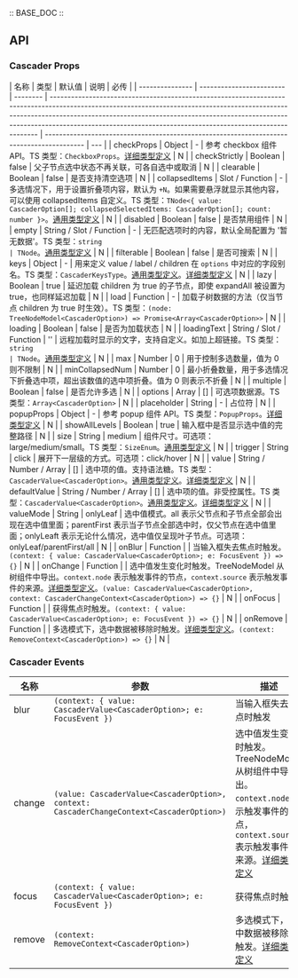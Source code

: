 :: BASE_DOC ::

## API

### Cascader Props

| 名称            | 类型                     | 默认值   | 说明                                                                                                                                                                                                                                                                                                                 | 必传                                                                                      |
| --------------- | ------------------------ | -------- | -------------------------------------------------------------------------------------------------------------------------------------------------------------------------------------------------------------------------------------------------------------------------------------------------------------------- | ----------------------------------------------------------------------------------------- | --- |
| checkProps      | Object                   | -        | 参考 checkbox 组件 API。TS 类型：`CheckboxProps`。[详细类型定义](https://github.com/Tencent/tdesign-vue/tree/develop/src/cascader/type.ts)                                                                                                                                                                           | N                                                                                         |
| checkStrictly   | Boolean                  | false    | 父子节点选中状态不再关联，可各自选中或取消                                                                                                                                                                                                                                                                           | N                                                                                         |
| clearable       | Boolean                  | false    | 是否支持清空选项                                                                                                                                                                                                                                                                                                     | N                                                                                         |
| collapsedItems  | Slot / Function          | -        | 多选情况下，用于设置折叠项内容，默认为 `+N`。如果需要悬浮就显示其他内容，可以使用 collapsedItems 自定义。TS 类型：`TNode<{ value: CascaderOption[]; collapsedSelectedItems: CascaderOption[]; count: number }>`。[通用类型定义](https://github.com/Tencent/tdesign-vue/blob/develop/src/common.ts)                   | N                                                                                         |
| disabled        | Boolean                  | false    | 是否禁用组件                                                                                                                                                                                                                                                                                                         | N                                                                                         |
| empty           | String / Slot / Function | -        | 无匹配选项时的内容，默认全局配置为 '暂无数据'。TS 类型：`string                                                                                                                                                                                                                                                      | TNode`。[通用类型定义](https://github.com/Tencent/tdesign-vue/blob/develop/src/common.ts) | N   |
| filterable      | Boolean                  | false    | 是否可搜索                                                                                                                                                                                                                                                                                                           | N                                                                                         |
| keys            | Object                   | -        | 用来定义 value / label / children 在 `options` 中对应的字段别名。TS 类型：`CascaderKeysType`。[通用类型定义](https://github.com/Tencent/tdesign-vue/blob/develop/src/common.ts)。[详细类型定义](https://github.com/Tencent/tdesign-vue/tree/develop/src/cascader/type.ts)                                            | N                                                                                         |
| lazy            | Boolean                  | true     | 延迟加载 children 为 true 的子节点，即使 expandAll 被设置为 true，也同样延迟加载                                                                                                                                                                                                                                     | N                                                                                         |
| load            | Function                 | -        | 加载子树数据的方法（仅当节点 children 为 true 时生效）。TS 类型：`(node: TreeNodeModel<CascaderOption>) => Promise<Array<CascaderOption>>`                                                                                                                                                                           | N                                                                                         |
| loading         | Boolean                  | false    | 是否为加载状态                                                                                                                                                                                                                                                                                                       | N                                                                                         |
| loadingText     | String / Slot / Function | ''       | 远程加载时显示的文字，支持自定义。如加上超链接。TS 类型：`string                                                                                                                                                                                                                                                     | TNode`。[通用类型定义](https://github.com/Tencent/tdesign-vue/blob/develop/src/common.ts) | N   |
| max             | Number                   | 0        | 用于控制多选数量，值为 0 则不限制                                                                                                                                                                                                                                                                                    | N                                                                                         |
| minCollapsedNum | Number                   | 0        | 最小折叠数量，用于多选情况下折叠选中项，超出该数值的选中项折叠。值为 0 则表示不折叠                                                                                                                                                                                                                                  | N                                                                                         |
| multiple        | Boolean                  | false    | 是否允许多选                                                                                                                                                                                                                                                                                                         | N                                                                                         |
| options         | Array                    | []       | 可选项数据源。TS 类型：`Array<CascaderOption>`                                                                                                                                                                                                                                                                       | N                                                                                         |
| placeholder     | String                   | -        | 占位符                                                                                                                                                                                                                                                                                                               | N                                                                                         |
| popupProps      | Object                   | -        | 参考 popup 组件 API。TS 类型：`PopupProps`。[详细类型定义](https://github.com/Tencent/tdesign-vue/tree/develop/src/cascader/type.ts)                                                                                                                                                                                 | N                                                                                         |
| showAllLevels   | Boolean                  | true     | 输入框中是否显示选中值的完整路径                                                                                                                                                                                                                                                                                     | N                                                                                         |
| size            | String                   | medium   | 组件尺寸。可选项：large/medium/small。TS 类型：`SizeEnum`。[通用类型定义](https://github.com/Tencent/tdesign-vue/blob/develop/src/common.ts)                                                                                                                                                                         | N                                                                                         |
| trigger         | String                   | click    | 展开下一层级的方式。可选项：click/hover                                                                                                                                                                                                                                                                              | N                                                                                         |
| value           | String / Number / Array  | []       | 选中项的值。支持语法糖。TS 类型：`CascaderValue<CascaderOption>`。[通用类型定义](https://github.com/Tencent/tdesign-vue/blob/develop/src/common.ts)。[详细类型定义](https://github.com/Tencent/tdesign-vue/tree/develop/src/cascader/type.ts)                                                                        | N                                                                                         |
| defaultValue    | String / Number / Array  | []       | 选中项的值。非受控属性。TS 类型：`CascaderValue<CascaderOption>`。[通用类型定义](https://github.com/Tencent/tdesign-vue/blob/develop/src/common.ts)。[详细类型定义](https://github.com/Tencent/tdesign-vue/tree/develop/src/cascader/type.ts)                                                                        | N                                                                                         |
| valueMode       | String                   | onlyLeaf | 选中值模式。all 表示父节点和子节点全部会出现在选中值里面；parentFirst 表示当子节点全部选中时，仅父节点在选中值里面；onlyLeaft 表示无论什么情况，选中值仅呈现叶子节点。可选项：onlyLeaf/parentFirst/all                                                                                                               | N                                                                                         |
| onBlur          | Function                 |          | 当输入框失去焦点时触发。`(context: { value: CascaderValue<CascaderOption>; e: FocusEvent }) => {}`                                                                                                                                                                                                                   | N                                                                                         |
| onChange        | Function                 |          | 选中值发生变化时触发。TreeNodeModel 从树组件中导出。`context.node` 表示触发事件的节点，`context.source` 表示触发事件的来源。[详细类型定义](https://github.com/Tencent/tdesign-vue/tree/develop/src/cascader/type.ts)。`(value: CascaderValue<CascaderOption>, context: CascaderChangeContext<CascaderOption>) => {}` | N                                                                                         |
| onFocus         | Function                 |          | 获得焦点时触发。`(context: { value: CascaderValue<CascaderOption>; e: FocusEvent }) => {}`                                                                                                                                                                                                                           | N                                                                                         |
| onRemove        | Function                 |          | 多选模式下，选中数据被移除时触发。[详细类型定义](https://github.com/Tencent/tdesign-vue/tree/develop/src/cascader/type.ts)。`(context: RemoveContext<CascaderOption>) => {}`                                                                                                                                         | N                                                                                         |

### Cascader Events

| 名称   | 参数                                                                                     | 描述                                                                                                                                                                                                                 |
| ------ | ---------------------------------------------------------------------------------------- | -------------------------------------------------------------------------------------------------------------------------------------------------------------------------------------------------------------------- |
| blur   | `(context: { value: CascaderValue<CascaderOption>; e: FocusEvent })`                     | 当输入框失去焦点时触发                                                                                                                                                                                               |
| change | `(value: CascaderValue<CascaderOption>, context: CascaderChangeContext<CascaderOption>)` | 选中值发生变化时触发。TreeNodeModel 从树组件中导出。`context.node` 表示触发事件的节点，`context.source` 表示触发事件的来源。[详细类型定义](https://github.com/Tencent/tdesign-vue/tree/develop/src/cascader/type.ts) |
| focus  | `(context: { value: CascaderValue<CascaderOption>; e: FocusEvent })`                     | 获得焦点时触发                                                                                                                                                                                                       |
| remove | `(context: RemoveContext<CascaderOption>)`                                               | 多选模式下，选中数据被移除时触发。[详细类型定义](https://github.com/Tencent/tdesign-vue/tree/develop/src/cascader/type.ts)                                                                                           |
